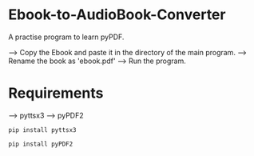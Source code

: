 # Ebook-to-AudioBook-Converter

A practise program to learn pyPDF.

--> Copy the Ebook and paste it in the directory of the main program.
--> Rename the book as 'ebook.pdf'
--> Run the program.



# Requirements

--> pyttsx3
--> pyPDF2
```
pip install pyttsx3
```
```
pip install pyPDF2
```


